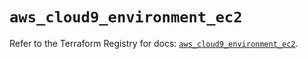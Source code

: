 # `aws_cloud9_environment_ec2`

Refer to the Terraform Registry for docs: [`aws_cloud9_environment_ec2`](https://registry.terraform.io/providers/hashicorp/aws/5.86.0/docs/resources/cloud9_environment_ec2).
